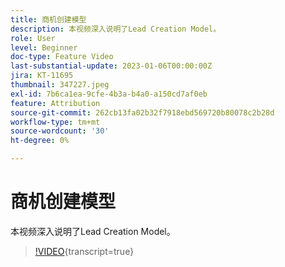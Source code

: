 ```yaml
---
title: 商机创建模型
description: 本视频深入说明了Lead Creation Model。
role: User
level: Beginner
doc-type: Feature Video
last-substantial-update: 2023-01-06T00:00:00Z
jira: KT-11695
thumbnail: 347227.jpeg
exl-id: 7b6ca1ea-9cfe-4b3a-b4a0-a150cd7af0eb
feature: Attribution
source-git-commit: 262cb13fa02b32f7918ebd569720b80078c2b28d
workflow-type: tm+mt
source-wordcount: '30'
ht-degree: 0%

---
```


# 商机创建模型

本视频深入说明了Lead Creation Model。

>[!VIDEO](https://video.tv.adobe.com/v/3421365/?learn=on&captions=chi_hans){transcript=true}
